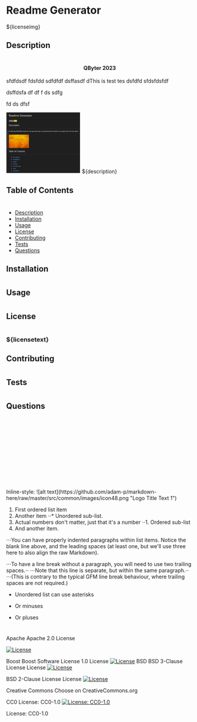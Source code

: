 










# Readme Generator
${licenseimg}
## Description
#
#### <center>QByter 2023</center>




sfdfdsdf fdsfdd sdfdfdf dsffasdf
dThis is test tes dsfdfd
sfdsfdsfdf

dsffdsfa
df
df
f
ds
sdfg

fd
ds
dfsf

![](./Screenshot.png ) 
${description}
## Table of Contents
#
- [Description](#description)
- [Installation](#installation)
- [Usage](#usage)
- [License](#license)
- [Contributing](#contributing)
- [Tests](#tests)
- [Questions](#questions)
## Installation
#
## Usage
#

## License
#
### ${licensetext}
## Contributing
#
## Tests
#
## Questions
#



<br>
<br>
<br>
<br>
<br>
<br>
<br>
<br>
<br>
<br>
Inline-style: 
![alt text](https://github.com/adam-p/markdown-here/raw/master/src/common/images/icon48.png "Logo Title Text 1")

1. First ordered list item
2. Another item
⋅⋅* Unordered sub-list. 
1. Actual numbers don't matter, just that it's a number
⋅⋅1. Ordered sub-list
4. And another item.

⋅⋅⋅You can have properly indented paragraphs within list items. Notice the blank line above, and the leading spaces (at least one, but we'll use three here to also align the raw Markdown).

⋅⋅⋅To have a line break without a paragraph, you will need to use two trailing spaces.⋅⋅
⋅⋅⋅Note that this line is separate, but within the same paragraph.⋅⋅
⋅⋅⋅(This is contrary to the typical GFM line break behaviour, where trailing spaces are not required.)

* Unordered list can use asterisks
- Or minuses
+ Or pluses



#

Apache
Apache 2.0 License

[![License](https://img.shields.io/badge/License-Apache_2.0-blue.svg)](https://opensource.org/licenses/Apache-2.0)

Boost
Boost Software License 1.0
License
[![License](https://img.shields.io/badge/License-Boost_1.0-lightblue.svg)](https://www.boost.org/LICENSE_1_0.txt)
BSD
BSD 3-Clause License
License
[![License](https://img.shields.io/badge/License-BSD_3--Clause-blue.svg)](https://opensource.org/licenses/BSD-3-Clause)

BSD 2-Clause License
License
[![License](https://img.shields.io/badge/License-BSD_2--Clause-orange.svg)](https://opensource.org/licenses/BSD-2-Clause)

Creative Commons
Choose on CreativeCommons.org

CC0
License: CC0-1.0
[![License: CC0-1.0](https://licensebuttons.net/l/zero/1.0/80x15.png)](http://creativecommons.org/publicdomain/zero/1.0/)

License: CC0-1.0